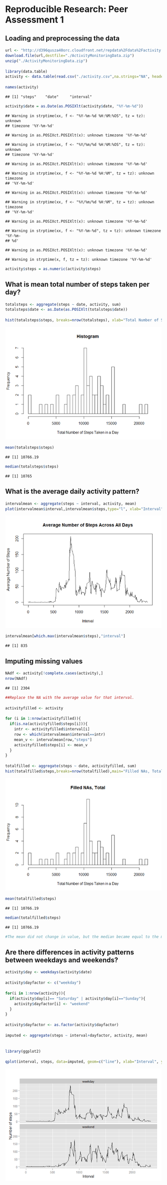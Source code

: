 # Reproducible Research: Peer Assessment 1


## Loading and preprocessing the data


```r
url <- "http://d396qusza40orc.cloudfront.net/repdata%2Fdata%2Factivity.zip"
download.file(url,destfile="./ActivityMonitoringData.zip")
unzip("./ActivityMonitoringData.zip")

library(data.table)
activity <- data.table(read.csv("./activity.csv",na.strings="NA", header=TRUE))

names(activity)
```

```
## [1] "steps"    "date"     "interval"
```

```r
activity$date = as.Date(as.POSIXlt(activity$date, "%Y-%m-%d"))
```

```
## Warning in strptime(xx, f <- "%Y-%m-%d %H:%M:%OS", tz = tz): unknown
## timezone '%Y-%m-%d'
```

```
## Warning in as.POSIXct.POSIXlt(x): unknown timezone '%Y-%m-%d'
```

```
## Warning in strptime(xx, f <- "%Y/%m/%d %H:%M:%OS", tz = tz): unknown
## timezone '%Y-%m-%d'
```

```
## Warning in as.POSIXct.POSIXlt(x): unknown timezone '%Y-%m-%d'
```

```
## Warning in strptime(xx, f <- "%Y-%m-%d %H:%M", tz = tz): unknown timezone
## '%Y-%m-%d'
```

```
## Warning in as.POSIXct.POSIXlt(x): unknown timezone '%Y-%m-%d'
```

```
## Warning in strptime(xx, f <- "%Y/%m/%d %H:%M", tz = tz): unknown timezone
## '%Y-%m-%d'
```

```
## Warning in as.POSIXct.POSIXlt(x): unknown timezone '%Y-%m-%d'
```

```
## Warning in strptime(xx, f <- "%Y-%m-%d", tz = tz): unknown timezone '%Y-%m-
## %d'
```

```
## Warning in as.POSIXct.POSIXlt(x): unknown timezone '%Y-%m-%d'
```

```
## Warning in strptime(x, f, tz = tz): unknown timezone '%Y-%m-%d'
```

```r
activity$steps = as.numeric(activity$steps)
```

## What is mean total number of steps taken per day?


```r
totalsteps <- aggregate(steps ~ date, activity, sum)
totalsteps$date <- as.Date(as.POSIXlt(totalsteps$date))

hist(totalsteps$steps, breaks=nrow(totalsteps), xlab="Total Number of Steps Taken in a Day", main="Histogram")
```

![](PA1_template_files/figure-html/unnamed-chunk-2-1.png) 

```r
mean(totalsteps$steps)
```

```
## [1] 10766.19
```

```r
median(totalsteps$steps)
```

```
## [1] 10765
```


## What is the average daily activity pattern?


```r
intervalmean <- aggregate(steps ~ interval, activity, mean)
plot(intervalmean$interval,intervalmean$steps,type="l", xlab="Interval",ylab="Average Number of Steps", main="Average Number of Steps Across All Days")
```

![](PA1_template_files/figure-html/unnamed-chunk-3-1.png) 

```r
intervalmean[which.max(intervalmean$steps),"interval"]
```

```
## [1] 835
```

## Imputing missing values


```r
NAdf <- activity[!complete.cases(activity),]
nrow(NAdf)
```

```
## [1] 2304
```

```r
##Replace the NA with the average value for that interval.

activityfilled <- activity

for (i in 1:nrow(activityfilled)){
  if(is.na(activityfilled$steps[i])){
    intr <- activityfilled$interval[i]
    row <- which(intervalmean$interval==intr)
    mean_v <- intervalmean[row,"steps"]
    activityfilled$steps[i] <- mean_v
  }
}

totalfilled <- aggregate(steps ~ date, activityfilled, sum)
hist(totalfilled$steps,breaks=nrow(totalfilled),main="Filled NAs, Total",xlab="Total Number of Steps Taken in a Day")
```

![](PA1_template_files/figure-html/unnamed-chunk-4-1.png) 

```r
mean(totalfilled$steps)
```

```
## [1] 10766.19
```

```r
median(totalfilled$steps)
```

```
## [1] 10766.19
```

```r
#The mean did not change in value, but the median became equal to the mean.
```

## Are there differences in activity patterns between weekdays and weekends?


```r
activity$day <- weekdays(activity$date)

activity$dayfactor <- c("weekday")

for(i in 1:nrow(activity)){
  if(activity$day[i]== "Saturday" | activity$day[i]=="Sunday"){
    activity$dayfactor[i] <- "weekend"
  }  
}

activity$dayfactor <- as.factor(activity$dayfactor)

imputed <- aggregate(steps ~ interval+dayfactor, activity, mean)


library(ggplot2)

qplot(interval, steps, data=imputed, geom=c("line"), xlab="Interval", ylab="Number of steps", main="") + facet_wrap(~ dayfactor, ncol=1)
```

![](PA1_template_files/figure-html/unnamed-chunk-5-1.png) 


